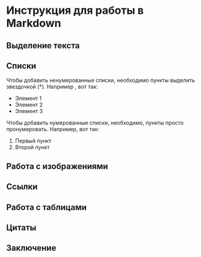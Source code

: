 # Инструкция для работы в Markdown

## Выделение текста

## Списки

Чтобы добавить ненумерованные списки, необходимо пункты выделить звездочкой (*). Например , вот так:
* Элемент 1
* Элемент 2
* Элемент 3

Чтобы добавить нумерованные списки, необходимо, пункты просто пронумеровать. Например, вот так:
1. Первый пункт
2. Второй пункт
 
## Работа с изображениями

## Ссылки

## Работа с таблицами

## Цитаты

## Заключение
